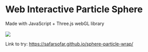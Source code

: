 # Web Interactive Particle Sphere
Made with JavaScript + Three.js webGL library <br><br>
![](git-assets/particle-wrap.gif) 

Link to try: https://safarsofar.github.io/sphere-particle-wrap/